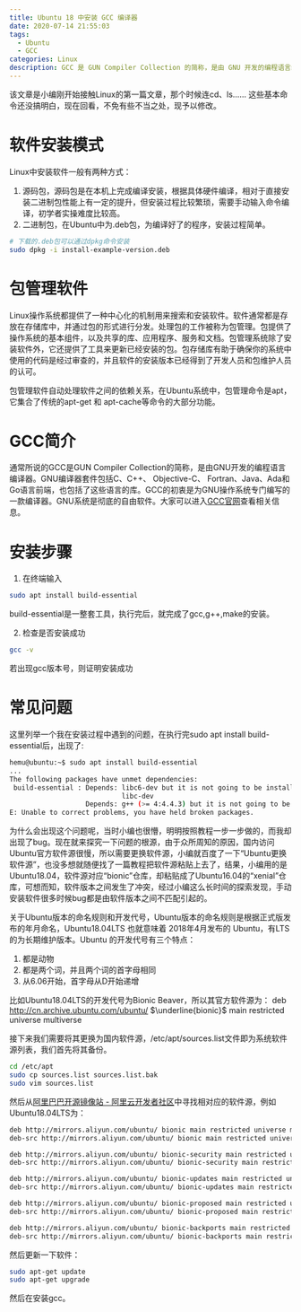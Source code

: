 ```yaml
---
title: Ubuntu 18 中安装 GCC 编译器
date: 2020-07-14 21:55:03
tags: 
  - Ubuntu
  - GCC
categories: Linux
description: GCC 是 GUN Compiler Collection 的简称，是由 GNU 开发的编程语言编译器。本文介绍了在 Ubuntu 18 中安装 GCC 的方法。
---
```


该文章是小编刚开始接触Linux的第一篇文章，那个时候连cd、ls…… 这些基本命令还没搞明白，现在回看，不免有些不当之处，现予以修改。

# 软件安装模式
Linux中安装软件一般有两种方式：
 1. 源码包，源码包是在本机上完成编译安装，根据具体硬件编译，相对于直接安装二进制包性能上有一定的提升，但安装过程比较繁琐，需要手动输入命令编译，初学者实操难度比较高。
 2. 二进制包，在Ubuntu中为.deb包，为编译好了的程序，安装过程简单。
 ```bash
 # 下载的.deb包可以通过dpkg命令安装
 sudo dpkg -i install-example-version.deb
 ```

 # 包管理软件
Linux操作系统都提供了一种中心化的机制用来搜索和安装软件。软件通常都是存放在存储库中，并通过包的形式进行分发。处理包的工作被称为包管理。包提供了操作系统的基本组件，以及共享的库、应用程序、服务和文档。包管理系统除了安装软件外，它还提供了工具来更新已经安装的包。包存储库有助于确保你的系统中使用的代码是经过审查的，并且软件的安装版本已经得到了开发人员和包维护人员的认可。

包管理软件自动处理软件之间的依赖关系，在Ubuntu系统中，包管理命令是apt，它集合了传统的apt-get 和 apt-cache等命令的大部分功能。


# GCC简介
通常所说的GCC是GUN Compiler Collection的简称，是由GNU开发的编程语言编译器。GNU编译器套件包括C、C++、 Objective-C、 Fortran、Java、Ada和Go语言前端，也包括了这些语言的库。GCC的初衷是为GNU操作系统专门编写的一款编译器。GNU系统是彻底的自由软件。大家可以进入[GCC官网](http://gcc.gnu.org/)查看相关信息。

# 安装步骤

 1. 在终端输入

```bash
sudo apt install build-essential
```
build-essential是一整套工具，执行完后，就完成了gcc,g++,make的安装。

 2. 检查是否安装成功

```bash
gcc -v
```
若出现gcc版本号，则证明安装成功
# 常见问题
这里列举一个我在安装过程中遇到的问题，在执行完sudo apt install build-essential后，出现了:

```bash
hemu@ubuntu:~$ sudo apt install build-essential
...
The following packages have unmet dependencies:
 build-essential : Depends: libc6-dev but it is not going to be installed or
                            libc-dev
                   Depends: g++ (>= 4:4.4.3) but it is not going to be installed
E: Unable to correct problems, you have held broken packages.
```
为什么会出现这个问题呢，当时小编也很懵，明明按照教程一步一步做的，而我却出现了bug。现在就来探究一下问题的根源，由于众所周知的原因，国内访问Ubuntu官方软件源很慢，所以需要更换软件源，小编就百度了一下“Ubuntu更换软件源”，也没多想就随便找了一篇教程把软件源粘贴上去了，结果，小编用的是Ubuntu18.04，软件源对应“bionic”仓库，却粘贴成了Ubuntu16.04的“xenial”仓库，可想而知，软件版本之间发生了冲突，经过小编这么长时间的探索发现，手动安装软件很多时候bug都是由软件版本之间不匹配引起的。

关于Ubuntu版本的命名规则和开发代号，Ubuntu版本的命名规则是根据正式版发布的年月命名，Ubuntu18.04LTS 也就意味着 2018年4月发布的 Ubuntu，有LTS的为长期维护版本。Ubuntu 的开发代号有三个特点：
1. 都是动物
2. 都是两个词，并且两个词的首字母相同
3. 从6.06开始，首字母从D开始递增

比如Ubuntu18.04LTS的开发代号为Bionic Beaver，所以其官方软件源为：
deb http://cn.archive.ubuntu.com/ubuntu/ $\underline{bionic}$ main restricted universe multiverse

接下来我们需要将其更换为国内软件源，/etc/apt/sources.list文件即为系统软件源列表，我们首先将其备份。
```bash
cd /etc/apt
sudo cp sources.list sources.list.bak
sudo vim sources.list
```
然后从[阿里巴巴开源镜像站 - 阿里云开发者社区](https://developer.aliyun.com/mirror/)中寻找相对应的软件源，例如Ubuntu18.04LTS为：

```bash
deb http://mirrors.aliyun.com/ubuntu/ bionic main restricted universe multiverse
deb-src http://mirrors.aliyun.com/ubuntu/ bionic main restricted universe multiverse

deb http://mirrors.aliyun.com/ubuntu/ bionic-security main restricted universe multiverse
deb-src http://mirrors.aliyun.com/ubuntu/ bionic-security main restricted universe multiverse

deb http://mirrors.aliyun.com/ubuntu/ bionic-updates main restricted universe multiverse
deb-src http://mirrors.aliyun.com/ubuntu/ bionic-updates main restricted universe multiverse

deb http://mirrors.aliyun.com/ubuntu/ bionic-proposed main restricted universe multiverse
deb-src http://mirrors.aliyun.com/ubuntu/ bionic-proposed main restricted universe multiverse

deb http://mirrors.aliyun.com/ubuntu/ bionic-backports main restricted universe multiverse
deb-src http://mirrors.aliyun.com/ubuntu/ bionic-backports main restricted universe multiverse

```
然后更新一下软件：

```bash
sudo apt-get update
sudo apt-get upgrade
```
然后在安装gcc。
